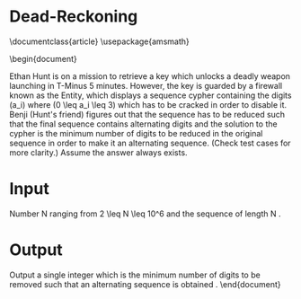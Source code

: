 # Dead-Reckoning 
\documentclass{article}
\usepackage{amsmath}

\begin{document}

Ethan Hunt is on a mission to retrieve a key which unlocks a deadly weapon launching in T-Minus 5 minutes. However, the key is guarded by a firewall known as the Entity, which displays a sequence cypher containing the digits \(a_i\) where \(0 \leq a_i \leq 3\) which has to be cracked in order to disable it. Benji (Hunt's friend) figures out that the sequence has to be reduced such that the final sequence contains alternating digits and the solution to the cypher is the minimum number of digits to be reduced in the original sequence in order to make it an alternating sequence. (Check test cases for more clarity.) Assume the answer always exists.

# Input
Number N ranging from 2 \leq N \leq 10^6 and the sequence of length N . 

# Output 
Output a single integer which is the minimum number of digits to be removed such that an alternating sequence is obtained . 
\end{document}
